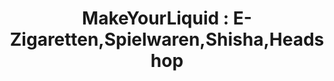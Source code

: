 ---
title: "MakeYourLiquid : E-Zigaretten,Spielwaren,Shisha,Headshop"
url: /bedburg/makeyourliquid-e-zigaretten-spielwaren-shisha-headshop/
shop: Allgemein
---